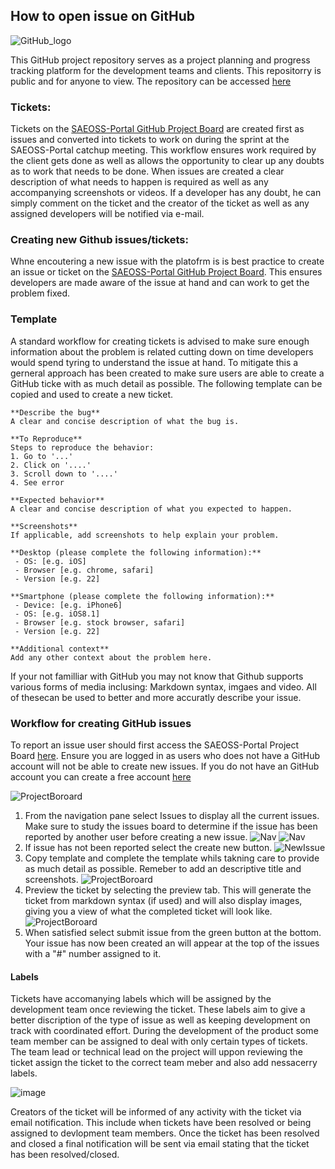 ## How to open issue on GitHub

![GitHub_logo](../img/GitHub-logo.png)

This GitHub project repository serves as a project planning and progress tracking platform for the development teams and clients. This repositorry is public and for anyone to view. The repository can be accessed [here](https://github.com/kartoza/SAEOSS-Portal)

### Tickets: 
Tickets on the [SAEOSS-Portal GitHub Project Board](https://github.com/kartoza/SAEOSS-Portal/issues) are created first as issues and converted into tickets to work on during the sprint at the SAEOSS-Portal catchup meeting. This workflow ensures work required by the client gets done as well as allows the opportunity to clear up any doubts as to work that needs to be done. When issues are created a clear description of what needs to happen is required as well as any accompanying screenshots or videos. If a developer has any doubt, he can simply comment on the ticket and the creator of the ticket as well as any assigned developers will be notified via e-mail. 

### Creating new Github issues/tickets:
Whne encoutering a new issue with the platofrm is is best practice to create an issue or ticket on the [SAEOSS-Portal GitHub Project Board](https://github.com/kartoza/SAEOSS-Portal/issues). This ensures developers are made aware of the issue at hand and can work to get the problem fixed. 

### Template

A standard workflow for creating tickets is advised to make sure enough information about the problem is related cutting down on time developers would spend tyring to understand the issue at hand. To mitigate this a gerneral approach has been created to make sure users are able to create a GitHub ticke with as much detail as possible. The following template can be copied and used to create a new ticket.

```
**Describe the bug**
A clear and concise description of what the bug is.

**To Reproduce**
Steps to reproduce the behavior:
1. Go to '...'
2. Click on '....'
3. Scroll down to '....'
4. See error

**Expected behavior**
A clear and concise description of what you expected to happen.

**Screenshots**
If applicable, add screenshots to help explain your problem.

**Desktop (please complete the following information):**
 - OS: [e.g. iOS]
 - Browser [e.g. chrome, safari]
 - Version [e.g. 22]

**Smartphone (please complete the following information):**
 - Device: [e.g. iPhone6]
 - OS: [e.g. iOS8.1]
 - Browser [e.g. stock browser, safari]
 - Version [e.g. 22]

**Additional context**
Add any other context about the problem here.

```

If your not familliar with GitHub you may not know that Github supports various forms of media inclusing: Markdown syntax, imgaes and video. All of thesecan be used to better and more accuratly describe your issue. 

### Workflow for creating GitHub issues

To report an issue user should first access the SAEOSS-Portal Project Board [here](https://github.com/kartoza/SAEOSS-Portal). Ensure you are logged in as users who does not have a GitHub account will not be able to create new issues. If you do not have an GitHub account you can create a free account [here](https://github.com/signup?ref_cta=Sign+up&ref_loc=header+logged+out&ref_page=%2F&source=header-home)

![ProjectBoroard](../img/Gh_project.png)

1. From the navigation pane select Issues to display all the current issues. Make sure to study the issues board to determine if the issue has been reported by another user before creating a new issue.
    ![Nav](../img/Gh_issue.png)
    ![Nav](../img/Gh_issues.png)
2. If issue has not been reported select the create new button.
    ![NewIssue](../img/Gh_newIssue.png)
3. Copy template and complete the template whils takning care to provide as much detail as possible. Remeber to add an descriptive title and screenshots.
    ![ProjectBoroard](../img/Gh_NewIss.png)
4. Preview the ticket by selecting the preview tab. This will generate the ticket from markdown syntax (if used) and will also display images, giving you a view of what the completed ticket will look like. 
    ![ProjectBoroard](../img/Gh_newIssPre.png)
5. When satisfied select submit issue from the green button at the bottom. Your issue has now been created an will appear at the top of the issues with a "#" number assigned to it. 

#### Labels

Tickets have accomanying labels which will be assigned by the development team once reviewing the ticket. These labels aim to give a better discription of the type of issue as well as keeping development on track with coordinated effort. During the development of the product some team member can be assigned to deal with only certain types of tickets. The team lead or technical lead on the project will uppon reviewing the ticket assign the ticket to the correct team meber and also add nessacerry labels. 

![image](../img/GH_labels.png)

Creators of the ticket will be informed of any activity with the ticket via email notification. This include when tickets have been resolved or being assigned to devlopment team members. Once the ticket has been resolved and closed a final notification will be sent via email stating that the ticket has been resolved/closed. 


